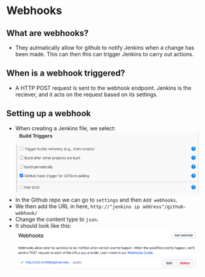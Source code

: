 # Webhooks
## What are webhooks?
- They autmatically allow for github to notify Jenkins when a change has been made. This can then this can trigger Jenkins to carry out actions. 
## When is a webhook triggered?
- A HTTP POST request is sent to the webhook endpoint. Jenkins is the reciever, and it acts on the request based on its settings.
## Setting up a webhook
- When creating a Jenkins file, we select:
![](1.5.png)
- In the Github repo we can go to `settings` and then `Add webhooks`.
- We then add the URL in here, `http://"jenkins ip address"/github-webhook/`
- Change the content type to `json`. 
- It should look like this:
![](1.4.png)